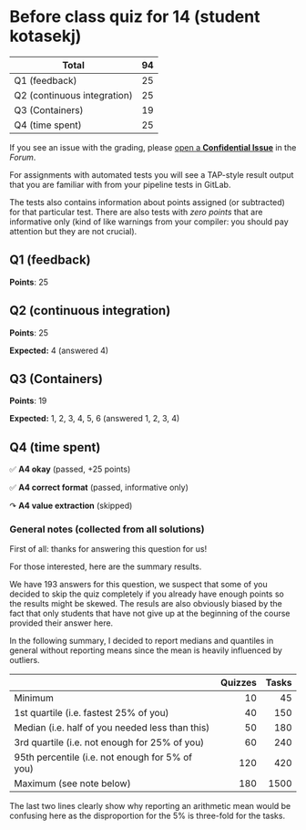 # Before class quiz for 14 (student kotasekj)

| Total                                            |    94 |
|--------------------------------------------------|------:|
| Q1 (feedback)                                    |    25 |
| Q2 (continuous integration)                      |    25 |
| Q3 (Containers)                                  |    19 |
| Q4 (time spent)                                  |    25 |

If you see an issue with the grading, please
[open a **Confidential Issue**](https://gitlab.mff.cuni.cz/teaching/nswi177/2022/common/forum/-/issues/new?issue[confidential]=true&issue[title]=Grading+Before+class+quiz+for+14)
in the _Forum_.


For assignments with automated tests you will see a TAP-style result output
that you are familiar with from your pipeline tests in GitLab.

The tests also contains information about points assigned (or subtracted)
for that particular test. There are also tests with _zero points_ that
are informative only (kind of like warnings from your compiler: you
should pay attention but they are not crucial).

## Q1 (feedback)

**Points**: 25


## Q2 (continuous integration)

**Points**: 25

**Expected:** 4 (answered 4)


## Q3 (Containers)

**Points**: 19

**Expected:** 1, 2, 3, 4, 5, 6 (answered 1, 2, 3, 4)


## Q4 (time spent)

✅ **A4 okay** (passed, +25 points)

✅ **A4 correct format** (passed, informative only)

↷ **A4 value extraction** (skipped)



### General notes (collected from all solutions)

First of all: thanks for answering this question for us!

For those interested, here are the summary results.

We have 193 answers for this question, we suspect that some of you decided
to skip the quiz completely if you already have enough points so the results
might be skewed. The resuls are also obviously biased by the fact that only
students that have not give up at the beginning of the course provided
their answer here.

In the following summary, I decided to report medians and quantiles in general
without reporting means since the mean is heavily influenced by outliers.

|                                                  | Quizzes | Tasks |
|--------------------------------------------------|--------:|------:|
| Minimum                                          |      10 |    45 |
| 1st quartile (i.e. fastest 25% of you)           |      40 |   150 |
| Median (i.e. half of you needed less than this)  |      50 |   180 |
| 3rd quartile (i.e. not enough for 25% of you)    |      60 |   240 |
| 95th percentile (i.e. not enough for 5% of you)  |     120 |   420 |
| Maximum (see note below)                         |     180 |  1500 |

The last two lines clearly show why reporting an arithmetic mean would be
confusing here as the disproportion for the 5% is three-fold for the tasks.


